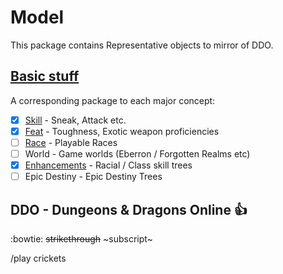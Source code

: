 # Model

<!-- @suppress UnexpandedAcronym SymbolWithSpace ParenthesizedSentence -->

This package contains Representative objects to mirror of DDO.

## [Basic stuff](- "Categories")

A corresponding package to each major concept:

-   [x] [Skill](skill/SkillSpec.html "c:run") - Sneak, Attack etc.
-   [x] [Feat](feats/Feats.html "c:run") - Toughness, Exotic weapon proficiencies
-   [ ] [Race](races/Races.html "c:run") - Playable Races
-   [ ] World - Game worlds (Eberron / Forgotten Realms etc)
-   [x] [Enhancements](enhancements/Enhancements.html "c:run") - Racial / Class skill trees
-   [ ] Epic Destiny - Epic Destiny Trees

## DDO - Dungeons & Dragons Online :thumbsup:

:bowtie:
~~strikethrough~~ ~subscript~

/play crickets
